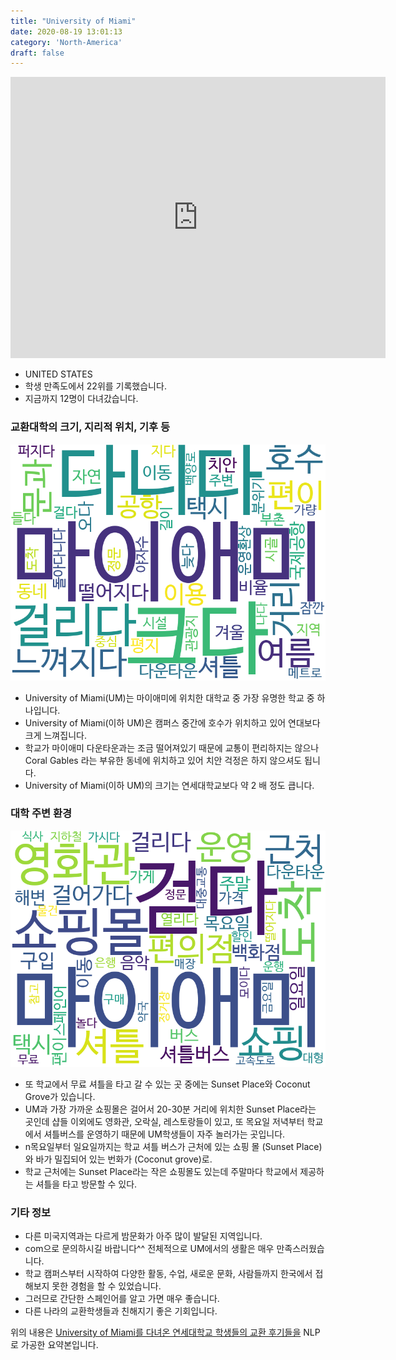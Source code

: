 ```yaml
---
title: "University of Miami"
date: 2020-08-19 13:01:13
category: 'North-America'
draft: false
---
```


<iframe
width="600"
height="450"
frameborder="0" style="border:0"
src="https://www.google.com/maps/embed/v1/place?key=AIzaSyC9e1AME-pVmWC4hBpFdu5S4dKzyepa3HQ&q=University+of+Miami&center=25.7178924,-80.2746368&zoom=14" allowfullscreen>
</iframe>

* UNITED STATES
* 학생 만족도에서 22위를 기록했습니다.
* 지금까지 12명이 다녀갔습니다. 

### 교환대학의 크기, 지리적 위치, 기후 등

![gen_info-WordCloud](../univ_wordclouds_okt/gen_info/US000214_gen_info_okt.png)

* University of Miami(UM)는 마이애미에 위치한 대학교 중 가장 유명한 학교 중 하나입니다.
* University of Miami(이하 UM)은 캠퍼스 중간에 호수가 위치하고 있어 연대보다 크게 느껴집니다.
* 학교가 마이애미 다운타운과는 조금 떨어져있기 때문에 교통이 편리하지는 않으나 Coral Gables 라는 부유한 동네에 위치하고 있어 치안 걱정은 하지 않으셔도 됩니다.
* University of Miami(이하 UM)의 크기는 연세대학교보다 약 2 배 정도 큽니다.


### 대학 주변 환경

![env_info-WordCloud](../univ_wordclouds_okt/env_info/US000214_env_info_okt.png)

* 또 학교에서 무료 셔틀을 타고 갈 수 있는 곳 중에는 Sunset Place와 Coconut Grove가 있습니다.
* UM과 가장 가까운 쇼핑몰은 걸어서 20-30분 거리에 위치한 Sunset Place라는 곳인데 샵들 이외에도 영화관, 오락실, 레스토랑들이 있고, 또 목요일 저녁부터 학교에서 셔틀버스를 운영하기 때문에 UM학생들이 자주 놀러가는 곳입니다.
* n목요일부터 일요일까지는 학교 셔틀 버스가 근처에 있는 쇼핑 몰 (Sunset Place)와 바가 밀집되어 있는 번화가 (Coconut grove)로.
* 학교 근처에는 Sunset Place라는 작은 쇼핑몰도 있는데 주말마다 학교에서 제공하는 셔틀을 타고 방문할 수 있다.


### 기타 정보

* 다른 미국지역과는 다르게 밤문화가 아주 많이 발달된 지역입니다.
* com으로 문의하시길 바랍니다^^ 전체적으로 UM에서의 생활은 매우 만족스러웠습니다.
* 학교 캠퍼스부터 시작하여 다양한 활동, 수업, 새로운 문화, 사람들까지 한국에서 접해보지 못한 경험을 할 수 있었습니다.
* 그러므로 간단한 스페인어를 알고 가면 매우 좋습니다.
* 다른 나라의 교환학생들과 친해지기 좋은 기회입니다.


위의 내용은 [University of Miami를 다녀온 연세대학교 학생들의 교환 후기들을](http://oia.yonsei.ac.kr/partner/expReport.asp?ucode=US000214&bgbn=A) NLP로 가공한 요약본입니다. 
